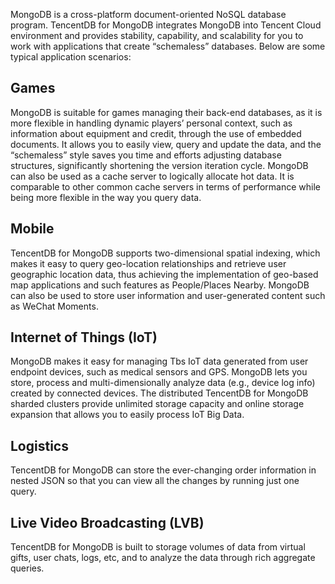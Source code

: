 MongoDB is a cross-platform document-oriented NoSQL database program. TencentDB for MongoDB integrates MongoDB into Tencent Cloud environment and provides stability, capability, and scalability for you to work with applications that create “schemaless” databases. 
Below are some typical application scenarios:

## Games
MongoDB is suitable for games managing their back-end databases, as it is more flexible in handling dynamic players’ personal context, such as information about equipment and credit, through the use of embedded documents. It allows you to easily view, query and update the data, and the “schemaless” style saves you time and efforts adjusting database structures, significantly shortening the version iteration cycle.
MongoDB can also be used as a cache server to logically allocate hot data. It is comparable to other common cache servers in terms of performance while being more flexible in the way you query data.

## Mobile
TencentDB for MongoDB supports two-dimensional spatial indexing, which makes it easy to query geo-location relationships and retrieve user geographic location data, thus achieving the implementation of geo-based map applications and such features as People/Places Nearby. MongoDB can also be used to store user information and user-generated content such as WeChat Moments.

## Internet of Things (IoT)
MongoDB makes it easy for managing Tbs IoT data generated from user endpoint devices, such as medical sensors and GPS. MongoDB lets you store, process and multi-dimensionally analyze data (e.g., device log info) created by connected devices. The distributed TencentDB for MongoDB sharded clusters provide unlimited storage capacity and online storage expansion that allows you to easily process IoT Big Data.

## Logistics
TencentDB for MongoDB can store the ever-changing order information in nested JSON so that you can view all the changes by running just one query.

## Live Video Broadcasting (LVB)
TencentDB for MongoDB is built to storage volumes of data from virtual gifts, user chats, logs, etc, and to analyze the data through rich aggregate queries. 
